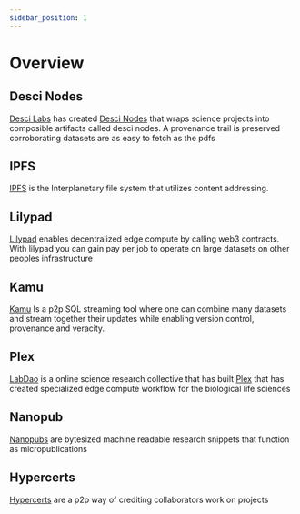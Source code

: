 ```yaml
---
sidebar_position: 1
---
```


# Overview 

## Desci Nodes
[Desci Labs](https://desci.com/) has created [Desci Nodes](https://nodes.desci.com/web) that wraps science projects into composible artifacts called desci nodes.  A provenance trail is preserved corroborating datasets are as easy to fetch as the pdfs

## IPFS
[IPFS](https://ipfs.tech/) is the Interplanetary file system that utilizes content addressing. 

## Lilypad
[Lilypad](https://blog.lilypadnetwork.org/) enables decentralized edge compute by calling web3 contracts.  With lilypad you can gain pay per job to operate on large datasets on other peoples infrastructure

## Kamu
[Kamu](https://www.kamu.dev/) Is a p2p SQL streaming tool where one can combine many datasets and stream together their updates while enabling version control, provenance and veracity.

## Plex
[LabDao](https://www.labdao.xyz/) is a online science research collective that has built [Plex](https://github.com/labdao/plex) that has created specialized edge compute workflow for the biological life sciences

## Nanopub
[Nanopubs](https://nanopub.net/) are bytesized machine readable research snippets that function as micropublications

## Hypercerts
[Hypercerts](https://hypercerts.org/) are a p2p way of crediting collaborators work on projects